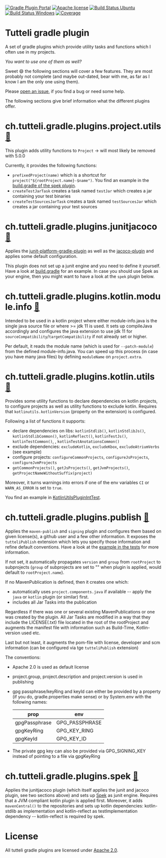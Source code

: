 [![Gradle Plugin Portal](https://img.shields.io/badge/gradle%20plugin-v4.0.1-blue.svg)](https://plugins.gradle.org/u/robstoll)
[![Apache license](https://img.shields.io/badge/license-Apache%202.0-brightgreen.svg)](http://opensource.org/licenses/Apache2.0)
[![Build Status Ubuntu](https://github.com/robstoll/tutteli-gradle-plugins/workflows/Ubuntu/badge.svg?event=push)](https://github.com/robstoll/tutteli-gradle-plugins/actions?query=workflow%3AUbuntu+branch%3Amaster)
[![Build Status Windows](https://github.com/robstoll/tutteli-gradle-plugins/workflows/Windows/badge.svg?event=push)](https://github.com/robstoll/tutteli-gradle-plugins/actions?query=workflow%3AWindows+branch%3Amaster)
[![Coverage](https://codecov.io/gh/robstoll/tutteli-gradle-plugins/branch/master/graph/badge.svg)](https://codecov.io/github/robstoll/tutteli-gradle-plugins/branch/master)

# Tutteli gradle plugin
A set of gradle plugins which provide utility tasks and functions which I often use in my projects.

*You want to use one of them as well?*

Sweet :smile: the following sections will cover a few features.
They are most probably not complete
(and maybe out-dated, bear with me, as far as I know I am the only one using them).

Please [open an issue](https://github.com/robstoll/tutteli-gradle-plugins/issues/new),
if you find a bug or need some help.

The following sections give brief information what the different plugins offer.

# ch.tutteli.gradle.plugins.project.utils [🔗](https://plugins.gradle.org/plugin/ch.tutteli.gradle.plugins.project.utils/4.0.1)
This plugin adds utility functions to `Project` -> will most likely be removed with 5.0.0

Currently, it provides the following functions:
- `prefixedProject(name)` which is a shortcut for `project("${rootProject.name}-$name")`.
   You find an example in the [build.gradle of the spek plugin](https://github.com/robstoll/tutteli-gradle-plugins/tree/v4.0.1/tutteli-gradle-spek/build.gradle#L20).
- `createTestJarTask` creates a task named `testJar` which creates a jar containing your test binaries
- `createTestSourcesJarTask` creates a task named `testSourcesJar` which creates a jar containing your test sources

<!--
# ch.tutteli.gradle.plugins.dokka [🔗](https://plugins.gradle.org/plugin/ch.tutteli.dokka/2.0.0)

**Currently** no longer maintained

Applies the [dokka-plugin](https://github.com/Kotlin/dokka) and creates a `javadocJar` task which can be used for publishing.
Moreover it applies a [default configuration to dokka](https://github.com/robstoll/tutteli-gradle-plugins/tree/v4.0.1/tutteli-gradle-dokka/src/main/groovy/ch/tutteli/gradle/dokka/DokkaPluginExtension.groovy#L22)
and allows to add an `externalDocumentationLink` based on the given `githubUser` with the `ghPages` flag.
It exposes the `tutteliDokka` extension where you can define i.a. the `githubUser`.
 
See [DokkaPluginIntTest](https://github.com/robstoll/tutteli-gradle-plugins/tree/v4.0.1/tutteli-gradle-dokka/src/test/groovy/ch/tutteli/gradle/dokka/DokkaPluginIntTest.groovy#L112)
for an example.
-->

# ch.tutteli.gradle.plugins.junitjacoco [🔗](https://plugins.gradle.org/plugin/ch.tutteli.junitjacoco/4.0.1)
Applies the [junit-platform-gradle-plugin](https://junit.org/junit5/docs/current/user-guide/#running-tests-build-gradle)
as well as the [jacoco-plugin](https://docs.gradle.org/current/userguide/jacoco_plugin.html)
and applies some default configuration.

This plugin does not set up a junit engine and you need to define it yourself. 
Have a look at [build.gradle](https://github.com/robstoll/tutteli-gradle-plugins/tree/v4.0.1/build.gradle#L61)
for an example.
In case you should use Spek as your engine, then you might want to have a look at the `spek` plugin below.

# ch.tutteli.gradle.plugins.kotlin.module.info [🔗](https://plugins.gradle.org/plugin/ch.tutteli.gradle.plugins.kotlin.module.info/4.0.1)

Intended to be used in a kotlin project where either module-info.java is the single java source file or where >= jdk 11 is used.
It sets up compileJava accordingly and configures the java extension to use jdk 11 for `sourceCompatibility`/`targetCompatibility` if not already set or higher. 

Per default, it reads the module name (which is used for `--patch-module`) from the defined module-info.java. 
You can speed up this process (in case you have many java files) by defining `moduleName` on `project.extra`.

# ch.tutteli.gradle.plugins.kotlin.utils [🔗](https://plugins.gradle.org/plugin/ch.tutteli.gradle.plugins.kotlin.utils/4.0.1)
Provides some utility functions to declare dependencies on kotlin projects, to configure projects as well as utility functions to exclude kotlin.
Requires that `kotlinutils.kotlinVersion` (property on the extension) is configured.

Following a list of functions it supports:
- declare dependencies on libs: `kotlinStdlib()`, `kotlinStdlibJs()`, `kotlinStdlibCommon()`, `kotlinReflect()`, `kotlinTestJs()`, `kotlinTestCommon()`, , `kotlinTestAnotationsCommon()`  
- exclude dependencies: `excludeKotlin`, `excludeKbox`, `excludeAtriumVerbs` (see example)
- configure projects: `configureCommonProjects`, `configureJsProjects`, `configureJvmProjects`
- `getCommonProjects()`, `getJsProjects()`, `getJvmProjects()`, `getProjectNameWithoutSuffix(project)`   

Moreover, it turns warnings into errors if one of the env variables `CI` or `WARN_AS_ERROR` is set to `true`.

You find an example in [KotlinUtilsPluginIntTest](https://github.com/robstoll/tutteli-gradle-plugins/tree/v4.0.1/tutteli-gradle-kotlin-utils/src/test/groovy/ch/tutteli/gradle/kotlin/KotlinUtilsPluginIntTest.groovy#L45).

# ch.tutteli.gradle.plugins.publish [🔗](https://plugins.gradle.org/plugin/ch.tutteli.gradle.plugins.publish/4.0.1)

Applies the `maven-publish` and `signing` plugin and 
configures them based on given license(s), a github user and a few other information.
It exposes the `tutteliPublish` extension which lets you specify those information and refine default conventions.
Have a look at the [example in the tests](https://github.com/robstoll/tutteli-gradle-plugins/tree/v4.0.1/tutteli-gradle-publish/src/test/groovy/ch/tutteli/gradle/publish/PublishPluginIntTest.groovy#L41)
for more information.

If not set, it automatically propagates `version` and `group` from `rootProject` to subprojects 
(`group` of subprojects are set to "" when plugin is applied, would default to `rootProject.name`).

If no MavenPublication is defined, then it creates one which:
- automatically uses `project.components.java` if available -- apply the `java` or `kotlin` plugin (or similar) first.
- includes all Jar Tasks into the publication

Regardless if there was one or several existing MavenPublications or one was created by the plugin.
All Jar Tasks are modified in a way that they include the LICENSE(.txt) file located in the root of the rootProject
and augments the manifest file with information such as Build-Time, Kotlin-version used etc.

Last but not least, it augments the pom-file with license, developer and scm information (can be configured via tge `tutteliPublish` extension)

The conventions:
- Apache 2.0 is used as default license
- project.group, project.description and project.version is used in publishing
- gpg passphrase/keyRing and keyId can either be provided by a property (if you do, gradle.properties make sense) or by System.env with the following names:

    |       prop      |         env        |
    |-----------------|--------------------|
    | gpgPassphrase   | GPG_PASSPHRASE     |
    | gpgKeyRing      | GPG_KEY_RING       | 
    | gpgKeyId        | GPG_KEY_ID         | 
- The private gpg key can also be provided via GPG_SIGNING_KEY instead of pointing to a file via gpgKeyRing    

# ch.tutteli.gradle.plugins.spek [🔗](https://plugins.gradle.org/plugin/ch.tutteli.spek/2.0.0)
Applies the junitjacoco plugin (which itself applies the junit and jacoco plugin, see two sections above) 
and sets up [Spek](http://spekframework.org/) as junit engine.
Requires that a JVM compliant kotlin plugin is applied first.
Moreover, it adds `mavenCentral()` to the repositories and sets up kotlin dependencies:
kotlin-stdlib as implementation and kotlin-reflect as testImplementation dependency -- kotlin-reflect is required by spek.

# License
All tutteli gradle plugins are licensed under [Apache 2.0](http://opensource.org/licenses/Apache2.0).

